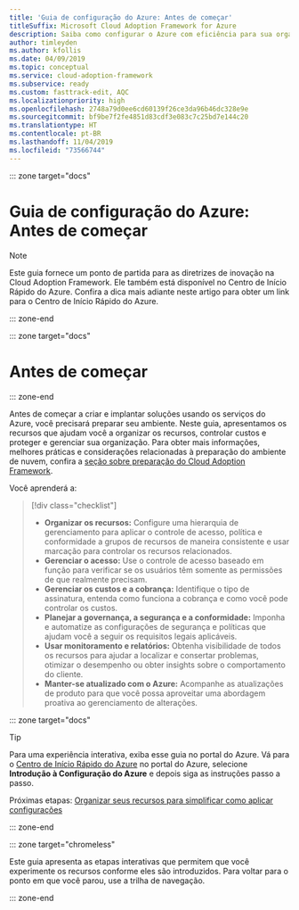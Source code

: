 ```yaml
---
title: 'Guia de configuração do Azure: Antes de começar'
titleSuffix: Microsoft Cloud Adoption Framework for Azure
description: Saiba como configurar o Azure com eficiência para sua organização com orientações passo a passo.
author: timleyden
ms.author: kfollis
ms.date: 04/09/2019
ms.topic: conceptual
ms.service: cloud-adoption-framework
ms.subservice: ready
ms.custom: fasttrack-edit, AQC
ms.localizationpriority: high
ms.openlocfilehash: 2748a79d0ee6cd60139f26ce3da96b46dc328e9e
ms.sourcegitcommit: bf9be7f2fe4851d83cdf3e083c7c25bd7e144c20
ms.translationtype: HT
ms.contentlocale: pt-BR
ms.lasthandoff: 11/04/2019
ms.locfileid: "73566744"
---
```

::: zone target="docs"

# <a name="azure-setup-guide-before-you-start"></a>Guia de configuração do Azure: Antes de começar

> [!NOTE]
> Este guia fornece um ponto de partida para as diretrizes de inovação na Cloud Adoption Framework. Ele também está disponível no Centro de Início Rápido do Azure. Confira a dica mais adiante neste artigo para obter um link para o Centro de Início Rápido do Azure.

::: zone-end

::: zone target="docs"

# <a name="before-you-start"></a>Antes de começar

::: zone-end

Antes de começar a criar e implantar soluções usando os serviços do Azure, você precisará preparar seu ambiente. Neste guia, apresentamos os recursos que ajudam você a organizar os recursos, controlar custos e proteger e gerenciar sua organização. Para obter mais informações, melhores práticas e considerações relacionadas à preparação do ambiente de nuvem, confira a [seção sobre preparação do Cloud Adoption Framework](../index.md).

Você aprenderá a:

> [!div class="checklist"]
>
> - **Organizar os recursos:** Configure uma hierarquia de gerenciamento para aplicar o controle de acesso, política e conformidade a grupos de recursos de maneira consistente e usar marcação para controlar os recursos relacionados.
> - **Gerenciar o acesso:** Use o controle de acesso baseado em função para verificar se os usuários têm somente as permissões de que realmente precisam.
> - **Gerenciar os custos e a cobrança:** Identifique o tipo de assinatura, entenda como funciona a cobrança e como você pode controlar os custos.
> - **Planejar a governança, a segurança e a conformidade:** Imponha e automatize as configurações de segurança e políticas que ajudam você a seguir os requisitos legais aplicáveis.
> - **Usar monitoramento e relatórios:** Obtenha visibilidade de todos os recursos para ajudar a localizar e consertar problemas, otimizar o desempenho ou obter insights sobre o comportamento do cliente.
> - **Manter-se atualizado com o Azure:** Acompanhe as atualizações de produto para que você possa aproveitar uma abordagem proativa ao gerenciamento de alterações.

::: zone target="docs"

> [!TIP]
> Para uma experiência interativa, exiba esse guia no portal do Azure. Vá para o [Centro de Início Rápido do Azure](https://portal.azure.com/?feature.quickstart=true#blade/Microsoft_Azure_Resources/QuickstartCenterBlade) no portal do Azure, selecione **Introdução à Configuração do Azure** e depois siga as instruções passo a passo.

Próximas etapas: [Organizar seus recursos para simplificar como aplicar configurações](./organize-resources.md)

::: zone-end

::: zone target="chromeless"

Este guia apresenta as etapas interativas que permitem que você experimente os recursos conforme eles são introduzidos. Para voltar para o ponto em que você parou, use a trilha de navegação.

::: zone-end
